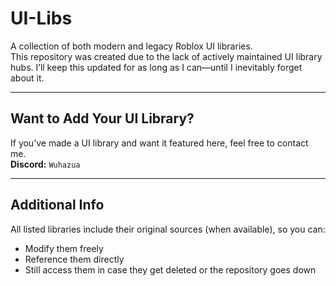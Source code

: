 # UI-Libs

A collection of both modern and legacy Roblox UI libraries.  
This repository was created due to the lack of actively maintained UI library hubs. I’ll keep this updated for as long as I can—until I inevitably forget about it.

---

## Want to Add Your UI Library?

If you’ve made a UI library and want it featured here, feel free to contact me.  
**Discord:** `Wuhazua`

---

## Additional Info

All listed libraries include their original sources (when available), so you can:
- Modify them freely  
- Reference them directly  
- Still access them in case they get deleted or the repository goes down
